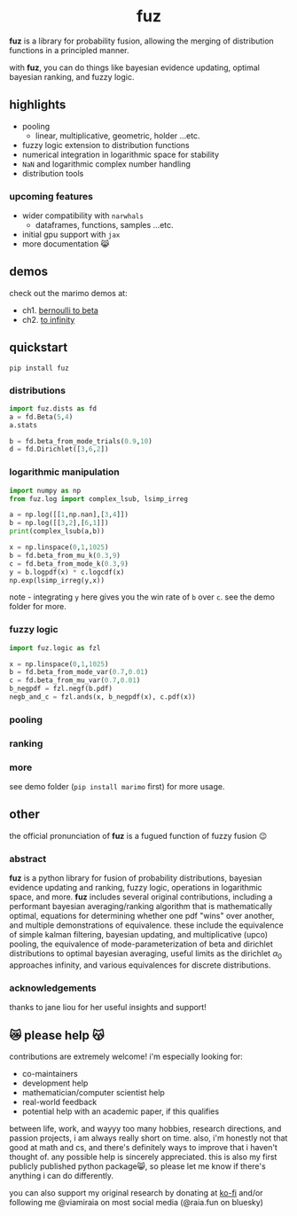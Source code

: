<!-- begin-short -->

<h1 align='center'>fuz</h1>

**fuz** is a library for probability fusion, allowing the merging of distribution functions in a principled manner.

with **fuz**, you can do things like bayesian evidence updating, optimal bayesian ranking, and fuzzy logic.

## highlights

- pooling
  - linear, multiplicative, geometric, holder ...etc.
- fuzzy logic extension to distribution functions
- numerical integration in logarithmic space for stability
- `NaN` and logarithmic complex number handling
- distribution tools

### upcoming features

- wider compatibility with `narwhals`
  - dataframes, functions, samples ...etc.
- initial gpu support with `jax`
- more documentation 😹

## demos

check out the marimo demos at:

- ch1. [bernoulli to beta](https://code.raia.fun/fuz/mo/optimal-bayesian-ranking-ch1/index.html)
- ch2. [to infinity](https://code.raia.fun/fuz/mo/optimal-bayesian-ranking-ch2/index.html)

## quickstart

`pip install fuz`

### distributions

```python
import fuz.dists as fd
a = fd.Beta(5,4)
a.stats
```

```python
b = fd.beta_from_mode_trials(0.9,10)
d = fd.Dirichlet([3,6,2])
```

### logarithmic manipulation

```python
import numpy as np
from fuz.log import complex_lsub, lsimp_irreg

a = np.log([[1,np.nan],[3,4]])
b = np.log([[3,2],[6,1]])
print(complex_lsub(a,b))

x = np.linspace(0,1,1025)
b = fd.beta_from_mu_k(0.3,9)
c = fd.beta_from_mode_k(0.3,9)
y = b.logpdf(x) * c.logcdf(x)
np.exp(lsimp_irreg(y,x))
```
note - integrating `y` here gives you the win rate of `b` over `c`. see the demo folder for more.

### fuzzy logic

```python
import fuz.logic as fzl

x = np.linspace(0,1,1025)
b = fd.beta_from_mode_var(0.7,0.01)
c = fd.beta_from_mu_var(0.7,0.01)
b_negpdf = fzl.negf(b.pdf)
negb_and_c = fzl.ands(x, b_negpdf(x), c.pdf(x))
```
### pooling

### ranking

### more

see demo folder (`pip install marimo` first) for more usage.

## other

the official pronunciation of **fuz** is a fugued function of fuzzy fusion 😉

### abstract

**fuz** is a python library for fusion of probability distributions, bayesian evidence updating and ranking, fuzzy logic, operations in logarithmic space, and more.
**fuz** includes several original contributions, including a performant bayesian averaging/ranking algorithm that is mathematically optimal, equations for determining whether one pdf "wins" over another, and
multiple demonstrations of equivalence. these include the equivalence of simple kalman filtering, bayesian updating, and multiplicative (upco) pooling, the equivalence of
mode-parameterization of beta and dirichlet distributions to optimal bayesian averaging, useful limits as the dirichlet $\alpha_0$ approaches infinity, and various equivalences for
discrete distributions.

### acknowledgements

thanks to jane liou for her useful insights and support!
<!-- end-short -->

## 😿 please help 😽

contributions are extremely welcome! i'm especially looking for:

- co-maintainers
- development help
- mathematician/computer scientist help
- real-world feedback
- potential help with an academic paper, if this qualifies

between life, work, and wayyy too many hobbies, research directions, and passion projects, i am always really short on time. also, i'm honestly not that good at math and cs, and there's definitely ways to improve that i haven't thought of. any possible help is sincerely appreciated. this is also my first publicly published python package😸, so please let me know if there's anything i can do differently.

you can also support my original research by donating at [ko-fi](https://ko-fi.com/viamiraia) and/or following me @viamiraia on most social media (@raia.fun on bluesky)
